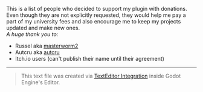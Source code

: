 This is a list of people who decided to support my plugin with donations. Even though they are not explicitly requested, they would help me pay a part of my university fees and also encourage me to keep my projects updated and make new ones.  
*A huge thank you to:*    
- Russel aka [masterworm2](https://github.com/masterworm2)  
- Autcru aka [autcru](https://github.com/autcru)
- Itch.io users (can't publish their name until their agreement)
  
  

  
  
  
  
  
  
  
    
  
  

  
  
  

  
  

  
  
    
  
  
  
-----------------
> This text file was created via [TextEditor Integration](https://github.com/fenix-hub/godot-engine.text-editor) inside Godot Engine's Editor.


